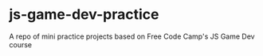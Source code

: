 # js-game-dev-practice
A repo of mini practice projects based on Free Code Camp's JS Game Dev course

